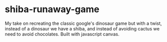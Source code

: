 # shiba-runaway-game

My take on recreating the classic google's dinosaur game but with a twist, instead of a dinosaur we have a shiba, and instead of avoiding cactus we need to avoid chocolates. Built with javascript canvas.
